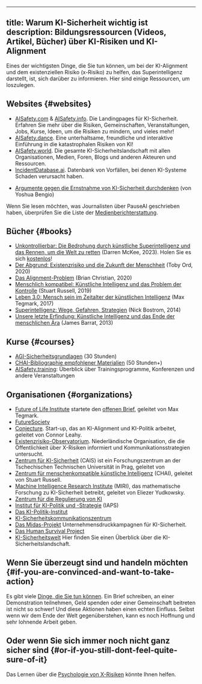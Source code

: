 

---
title: Warum KI-Sicherheit wichtig ist
description: Bildungsressourcen (Videos, Artikel, Bücher) über KI-Risiken und KI-Alignment
---

Eines der wichtigsten Dinge, die Sie tun können, um bei der KI-Alignment und dem existenziellen Risiko (x-Risiko) zu helfen, das Superintelligenz darstellt, ist, sich darüber zu informieren.
Hier sind einige Ressourcen, um loszulegen.

## Websites {#websites}

- [AISafety.com](https://www.aisafety.com) & [AISafety.info](https://aisafety.info). Die Landingpages für KI-Sicherheit. Erfahren Sie mehr über die Risiken, Gemeinschaften, Veranstaltungen, Jobs, Kurse, Ideen, um die Risiken zu mindern, und vieles mehr!
- [AISafety.dance](https://aisafety.dance). Eine unterhaltsame, freundliche und interaktive Einführung in die katastrophalen Risiken von KI!
- [AISafety.world](https://aisafety.world/tiles/). Die gesamte KI-Sicherheitslandschaft mit allen Organisationen, Medien, Foren, Blogs und anderen Akteuren und Ressourcen.
- [IncidentDatabase.ai](https://incidentdatabase.ai/). Datenbank von Vorfällen, bei denen KI-Systeme Schaden verursacht haben.
<!-- [NavigatingAIRisks.ai](https://www.navigatingrisks.ai/). Ein Blog mit verschiedenen interessanten Artikeln. - [PauseAI.info](https://pauseai.info). Überprüfen Sie den Rest der PauseAI-Seite für viele weitere Informationen und [Ressourcen](/learn), nützliche [Aktionen](/action), Experten[ Zitate](/quotes), kurze einseitige [Flyer](PauseAI_flyer.pdf), verwandte [FAQs](/faq) usw.

## Newsletter {#newsletters}

- [PauseAI Substack](https://pauseai.substack.com/): Unser Newsletter.
- [TransformerNews](https://www.transformernews.ai/) Umfassender wöchentlicher Newsletter über KI-Sicherheit und -Governance.
- [Don't Worry About The Vase](https://thezvi.substack.com/): Ein Newsletter über KI-Sicherheit, Rationalität und andere Themen.

## Videos {#videos}

- [Kurzgesagt - A.I. ‐ Die letzte Erfindung der Menschheit?](https://www.youtube.com/watch?v=fa8k8IQ1_X0) (20 Minuten). Die Geschichte von KI und eine Einführung in das Konzept der Superintelligenz.
- [80k hours - Könnte KI die Menschheit auslöschen?](https://youtu.be/qzyEgZwfkKY?si=ief1l2PpkZ7_s6sq) (10 Minuten). Eine großartige Einführung in das Problem aus einer bodenständigen Perspektive.
- [Superintelligente KI sollte Sie beunruhigen...](https://www.youtube.com/watch?v=xBqU1QxCao8) (1 Minute). Die beste superkurze Einführung.
- [Don't look up - Der Dokumentarfilm: Der Fall für KI als existenzielle Bedrohung](https://www.youtube.com/watch?v=U1eyUjVRir4) (17 Minuten). Einflussreiche und schön bearbeitete Dokumentation über die Gefahren von KI mit vielen Expertenzitaten aus Interviews.
- [Länder entwickeln KI aus Gründen](https://youtu.be/-9V9cIixPbM?si=L9q6PF2D6h_EBEwF) (10 Minuten). Karikatur des Rennens um eine Superintelligenz und ihrer Gefahren.
- [Max Tegmark | Ted Talk (2023)](https://www.youtube.com/watch?v=xUNx_PxNHrY) (15 Minuten). KI-Fähigkeiten verbessern sich schneller als erwartet.
- [Tristan Harris | Nobelpreis-Gipfel 2023](https://www.youtube.com/watch?v=6lVBp2XjWsg) (15 Minuten). Vortrag darüber, warum wir unsere "paleolithischen Gehirne akzeptieren, unsere mittelalterlichen Institutionen aufwerten und die göttliche Technologie binden" müssen.
- [Sam Harris | Können wir KI bauen, ohne die Kontrolle darüber zu verlieren?](https://www.youtube.com/watch?v=8nt3edWLgIg) (15 Minuten). Ted-Talk über die verrückte Situation, in der wir uns befinden.
- [Ilya: Der KI-Wissenschaftler, der die Welt gestaltet](https://youtu.be/9iqn1HhFJ6c?si=WnzvpdsPtgCvqAZg) (12 Minuten). Mitbegründer und ehemaliger Chef-Wissenschaftler bei OpenAI erklärt, wie AGI die Kontrolle über alles übernehmen wird und warum wir sie lehren müssen, sich um Menschen zu kümmern.
- [Die Gefahren von künstlicher Intelligenz erkunden](https://www.youtube.com/watch?v=sPyu_dTSma0&t=1328s) (25 Minuten). Zusammenfassung der Risiken von Cybersicherheit, Biohazard und Macht suchender KI.
- [Warum dieser Top-KI-Guru denkt, dass wir in Schwierigkeiten stecken könnten | The InnerView](https://youtu.be/YZjmZFDx-pA?si=Y7QUxTaJcuC6LVji) (26 Minuten). Interview mit Connor Leahy über KI-X-Risiken im Fernsehen.
- [Das KI-Dilemma](https://www.youtube.com/watch?v=xoVJKj8lcNQ&t=1903s) (1 Stunde). Präsentation über die Gefahren von KI und das Rennen, in dem KI-Unternehmen stecken.
- [Robert Miles' YouTube-Videos](https://www.youtube.com/watch?v=tlS5Y2vm02c&list=PLfHsskCxi_g-c62a_dmsNuHynaXsRQm40) sind ein großartiger Ort, um die meisten Grundlagen von KI-Alignment zu verstehen.

## Podcasts {#podcasts}

- [Future of Life Institute | Connor Leahy über KI-Sicherheit und warum die Welt fragil ist](https://youtu.be/cSL3Zau1X8g?si=0X3EKoxZ80_HN9Rl&t=1803). Interview mit Connor über die KI-Sicherheitsstrategien.
- [Lex Fridman | Max Tegmark: Der Fall für die Einstellung der KI-Entwicklung](https://youtu.be/VcVfceTsD0A?t=1547). Interview, das in die Details unserer aktuellen gefährlichen Situation eintaucht.
- [Sam Harris | Eliezer Yudkowsky: KI, Rennen an den Abgrund](https://samharris.org/episode/SE60B0CF4B8). Gespräch über die Natur der Intelligenz, verschiedene Arten von KI, das Alignment-Problem, Ist vs. Soll und vieles mehr. Eine von vielen Episoden, die Making Sense über KI-Sicherheit hat.
- [Connor Leahy, KI-Feueralarm](https://youtu.be/pGjyiqJZPJo?t=2510). Vortrag über die Intelligenzexplosion und warum es das wichtigste Ereignis wäre, das jemals passieren könnte.
- [Die empfohlenen Episoden des 80.000-Stunden-Podcasts über KI](https://80000hours.org/podcast/on-artificial-intelligence/). Nicht 80.000 Stunden lang, sondern eine Zusammenstellung von Episoden des 80.000-Stunden-Podcasts über KI-Sicherheit.
- [Episoden des Future of Life Institute-Podcasts über KI](https://futureoflife.org/podcast/?_category_browser=ai). Alle Episoden des FLI-Podcasts über die Zukunft der künstlichen Intelligenz.

Podcasts mit PauseAI-Mitgliedern finden Sie in der [Medienberichterstattung](/press).

## Artikel {#articles}

- [Das 'Don't Look Up'-Denken, das uns mit KI zum Untergang bringen könnte](https://time.com/6273743/thinking-that-could-doom-us-with-ai/) (von Max Tegmark)
- [Das Anhalten der KI-Entwicklung reicht nicht aus. Wir müssen sie ganz abschalten](https://time.com/6266923/ai-eliezer-yudkowsky-open-letter-not-enough/) (von Eliezer Yudkowsky)
- [Der Fall für die Verlangsamung von KI](https://www.vox.com/the-highlight/23621198/artificial-intelligence-chatgpt-openai-existential-risk-china-ai-safety-technology) (von Sigal Samuel)
- [Die KI-Revolution: Der Weg zur Superintelligenz](https://waitbutwhy.com/2015/01/artificial-intelligence-revolution-1.html) (von WaitButWhy)
- [Wie sich bösartige KIs entwickeln könnten](https://yoshuabengio.org/2023/05/22/how-rogue-ais-may-arise/) (von Yoshua Bengio)
<!-- - [Eine lockere Einführung in KI-Untergang und -Alignment](https://carado.moe/ai-doom.html)
Ich mag es und die Tatsache, dass es eine leichtere Lektüre ist, aber ich bin nicht sicher, ob ich es einfügen möchte, da es Alignment als rein technische Angelegenheit definiert und die Leute auffordert, nur technische Arbeit zu leisten -->
- [Argumente gegen die Ernstnahme von KI-Sicherheit durchdenken](https://yoshuabengio.org/2024/07/09/reasoning-through-arguments-against-taking-ai-safety-seriously/) (von Yoshua Bengio)

Wenn Sie lesen möchten, was Journalisten über PauseAI geschrieben haben, überprüfen Sie die Liste der [Medienberichterstattung](/press).

## Bücher {#books}

<!-- - [KI: Unerklärlich, Unvorhersehbar, Unkontrollierbar](https://www.goodreads.com/book/show/197554072-ai) (Roman Yampolskiy, 2024)
habe noch nichts Gutes darüber gehört -->
- [Unkontrollierbar: Die Bedrohung durch künstliche Superintelligenz und das Rennen, um die Welt zu retten](https://www.goodreads.com/book/show/202416160-uncontrollable) (Darren McKee, 2023). Holen Sie es sich [kostenlos](https://impactbooks.store/cart/47288196366640:1?discount=UNCON-P3SFRS)!
- [Der Abgrund: Existenzrisiko und die Zukunft der Menschheit](https://www.goodreads.com/en/book/show/50963653) (Toby Ord, 2020)
- [Das Alignment-Problem](https://www.goodreads.com/book/show/50489349-the-alignment-problem) (Brian Christian, 2020)
- [Menschlich kompatibel: Künstliche Intelligenz und das Problem der Kontrolle](https://www.goodreads.com/en/book/show/44767248) (Stuart Russell, 2019)
- [Leben 3.0: Mensch sein im Zeitalter der künstlichen Intelligenz](https://www.goodreads.com/en/book/show/34272565) (Max Tegmark, 2017)
- [Superintelligenz: Wege, Gefahren, Strategien](https://www.goodreads.com/en/book/show/20527133) (Nick Bostrom, 2014)
- [Unsere letzte Erfindung: Künstliche Intelligenz und das Ende der menschlichen Ära](https://www.goodreads.com/en/book/show/17286699) (James Barrat, 2013)

## Kurse {#courses}

- [AGI-Sicherheitsgrundlagen](https://www.agisafetyfundamentals.com/) (30 Stunden)
- [CHAI-Bibliographie empfohlener Materialien](https://humancompatible.ai/bibliography) (50 Stunden+)
- [AISafety.training](https://aisafety.training/): Überblick über Trainingsprogramme, Konferenzen und andere Veranstaltungen

## Organisationen {#organizations}

- [Future of Life Institute](https://futureoflife.org/cause-area/artificial-intelligence/) startete den [offenen Brief](https://futureoflife.org/open-letter/pause-giant-ai-experiments/), geleitet von Max Tegmark.
- [FutureSociety](https://thefuturesociety.org/about-us/)
- [Conjecture](https://www.conjecture.dev/). Start-up, das an KI-Alignment und KI-Politik arbeitet, geleitet von Connor Leahy.
- [Existenzrisiko-Observatorium](https://existentialriskobservatory.org/). Niederländische Organisation, die die Öffentlichkeit über X-Risiken informiert und Kommunikationsstrategien untersucht.
- [Zentrum für KI-Sicherheit](https://www.safe.ai/) (CAIS) ist ein Forschungszentrum an der Tschechischen Technischen Universität in Prag, geleitet von
- [Zentrum für menschenkompatible künstliche Intelligenz](https://humancompatible.ai/about/) (CHAI), geleitet von Stuart Russell.
- [Machine Intelligence Research Institute](https://intelligence.org/) (MIRI), das mathematische Forschung zu KI-Sicherheit betreibt, geleitet von Eliezer Yudkowsky.
- [Zentrum für die Regulierung von KI](https://www.governance.ai/)
- [Institut für KI-Politik und -Strategie](https://www.iaps.ai/) (IAPS)
- [Das KI-Politik-Institut](https://theaipi.org/)
- [KI-Sicherheitskommunikationszentrum](https://aiscc.org/2023/11/01/yougov-poll-83-of-brits-demand-companies-prove-ai-systems-are-safe-before-release/)
- [Das Midas-Projekt](https://www.themidasproject.com/) Unternehmensdruckkampagnen für KI-Sicherheit.
- [Das Human Survival Project](https://thehumansurvivalproject.org/)
- [KI-Sicherheitswelt](https://aisafety.world/) Hier finden Sie einen Überblick über die KI-Sicherheitslandschaft.

## Wenn Sie überzeugt sind und handeln möchten {#if-you-are-convinced-and-want-to-take-action}

Es gibt viele [Dinge, die Sie tun können](/action).
Ein Brief schreiben, an einer Demonstration teilnehmen, Geld spenden oder einer Gemeinschaft beitreten ist nicht so schwer!
Und diese Aktionen haben einen echten Einfluss.
Selbst wenn wir dem Ende der Welt gegenüberstehen, kann es noch Hoffnung und sehr lohnende Arbeit geben.

## Oder wenn Sie sich immer noch nicht ganz sicher sind {#or-if-you-still-dont-feel-quite-sure-of-it}

Das Lernen über die [Psychologie von X-Risiken](/psychology-of-x-risk) könnte Ihnen helfen.